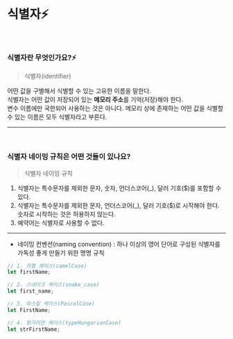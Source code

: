 # 식별자⚡️

<br/>

### 식별자란 무엇인가요?⚡️

> 식별자(identifier)

어떤 값을 구별해서 식별할 수 있는 고유한 이름을 말한다.  
식별자는 어떤 값이 저장되어 있는 **메모리 주소**를 기억(저장)해야 한다.  
변수 이름에만 국한되어 사용하는 것은 아니다. 메모리 상에 존재하는 어떤 값을 식별할 수 있는 이름은 모두 식별자라고 부른다.

---

<br/>

### 식별자 네이밍 규칙은 어떤 것들이 있나요?

> 식별자 네이밍 규칙

1. 식별자는 특수문자를 제외한 문자, 숫자, 언더스코어(\_), 달러 기호($)를 포함할 수 있다.
2. 식별자는 특수문자를 제외한 문자, 언더스코어(\_), 달러 기호($)로 시작해야 한다. 숫자로 시작하는 것은 허용하지 않는다.
3. 예약어는 식별자로 사용할 수 없다.

---

- 네이밍 컨벤션(naming convention) : 하나 이상의 영어 단어로 구성된 식별자를 가독성 좋게 만들기 위한 명명 규칙

```js
// 1. 카멜 케이스(camelCase)
let firstName;

// 2. 스네이크 케이스(snake_case)
let first_name;

// 3. 파스칼 케이스(PascalCase)
let FirstName;

// 4. 헝가리언 케이스(typeHungarianCase)
let strFirstName;
```
